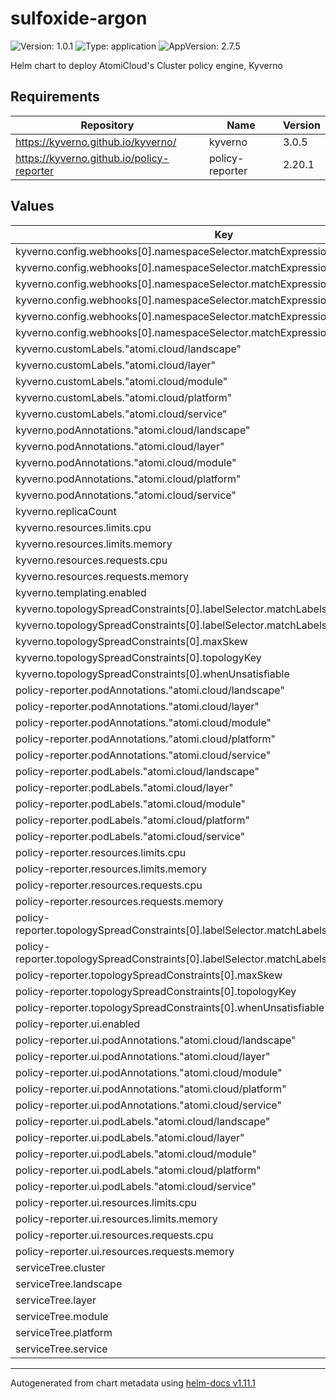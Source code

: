 # sulfoxide-argon

![Version: 1.0.1](https://img.shields.io/badge/Version-1.0.1-informational?style=flat-square) ![Type: application](https://img.shields.io/badge/Type-application-informational?style=flat-square) ![AppVersion: 2.7.5](https://img.shields.io/badge/AppVersion-2.7.5-informational?style=flat-square)

Helm chart to deploy AtomiCloud's Cluster policy engine, Kyverno

## Requirements

| Repository | Name | Version |
|------------|------|---------|
| https://kyverno.github.io/kyverno/ | kyverno | 3.0.5 |
| https://kyverno.github.io/policy-reporter | policy-reporter | 2.20.1 |

## Values

| Key | Type | Default | Description |
|-----|------|---------|-------------|
| kyverno.config.webhooks[0].namespaceSelector.matchExpressions[0].key | string | `"kubernetes.io/metadata.name"` |  |
| kyverno.config.webhooks[0].namespaceSelector.matchExpressions[0].operator | string | `"NotIn"` |  |
| kyverno.config.webhooks[0].namespaceSelector.matchExpressions[0].values[0] | string | `"kube-system"` |  |
| kyverno.config.webhooks[0].namespaceSelector.matchExpressions[0].values[1] | string | `"kube-node-lease"` |  |
| kyverno.config.webhooks[0].namespaceSelector.matchExpressions[0].values[2] | string | `"kube-public"` |  |
| kyverno.config.webhooks[0].namespaceSelector.matchExpressions[0].values[3] | string | `"kyverno"` |  |
| kyverno.customLabels."atomi.cloud/landscape" | string | `"pichu"` |  |
| kyverno.customLabels."atomi.cloud/layer" | string | `"1"` |  |
| kyverno.customLabels."atomi.cloud/module" | string | `"operator"` |  |
| kyverno.customLabels."atomi.cloud/platform" | string | `"systems"` |  |
| kyverno.customLabels."atomi.cloud/service" | string | `"policy-engine"` |  |
| kyverno.podAnnotations."atomi.cloud/landscape" | string | `"pichu"` |  |
| kyverno.podAnnotations."atomi.cloud/layer" | string | `"1"` |  |
| kyverno.podAnnotations."atomi.cloud/module" | string | `"operator"` |  |
| kyverno.podAnnotations."atomi.cloud/platform" | string | `"systems"` |  |
| kyverno.podAnnotations."atomi.cloud/service" | string | `"policy-engine"` |  |
| kyverno.replicaCount | int | `3` |  |
| kyverno.resources.limits.cpu | int | `1` |  |
| kyverno.resources.limits.memory | string | `"1Gi"` |  |
| kyverno.resources.requests.cpu | string | `"100m"` |  |
| kyverno.resources.requests.memory | string | `"128Mi"` |  |
| kyverno.templating.enabled | bool | `false` |  |
| kyverno.topologySpreadConstraints[0].labelSelector.matchLabels."atomi.cloud/module" | string | `"operator"` |  |
| kyverno.topologySpreadConstraints[0].labelSelector.matchLabels."atomi.cloud/service" | string | `"policy-engine"` |  |
| kyverno.topologySpreadConstraints[0].maxSkew | int | `1` |  |
| kyverno.topologySpreadConstraints[0].topologyKey | string | `"topology.kubernetes.io/zone"` |  |
| kyverno.topologySpreadConstraints[0].whenUnsatisfiable | string | `"ScheduleAnyway"` |  |
| policy-reporter.podAnnotations."atomi.cloud/landscape" | string | `"pichu"` |  |
| policy-reporter.podAnnotations."atomi.cloud/layer" | string | `"1"` |  |
| policy-reporter.podAnnotations."atomi.cloud/module" | string | `"reporter"` |  |
| policy-reporter.podAnnotations."atomi.cloud/platform" | string | `"systems"` |  |
| policy-reporter.podAnnotations."atomi.cloud/service" | string | `"policy-engine"` |  |
| policy-reporter.podLabels."atomi.cloud/landscape" | string | `"pichu"` |  |
| policy-reporter.podLabels."atomi.cloud/layer" | string | `"1"` |  |
| policy-reporter.podLabels."atomi.cloud/module" | string | `"reporter"` |  |
| policy-reporter.podLabels."atomi.cloud/platform" | string | `"systems"` |  |
| policy-reporter.podLabels."atomi.cloud/service" | string | `"policy-engine"` |  |
| policy-reporter.resources.limits.cpu | int | `1` |  |
| policy-reporter.resources.limits.memory | string | `"1Gi"` |  |
| policy-reporter.resources.requests.cpu | string | `"100m"` |  |
| policy-reporter.resources.requests.memory | string | `"128Mi"` |  |
| policy-reporter.topologySpreadConstraints[0].labelSelector.matchLabels."atomi.cloud/module" | string | `"reporter"` |  |
| policy-reporter.topologySpreadConstraints[0].labelSelector.matchLabels."atomi.cloud/service" | string | `"policy-engine"` |  |
| policy-reporter.topologySpreadConstraints[0].maxSkew | int | `1` |  |
| policy-reporter.topologySpreadConstraints[0].topologyKey | string | `"topology.kubernetes.io/zone"` |  |
| policy-reporter.topologySpreadConstraints[0].whenUnsatisfiable | string | `"ScheduleAnyway"` |  |
| policy-reporter.ui.enabled | bool | `true` |  |
| policy-reporter.ui.podAnnotations."atomi.cloud/landscape" | string | `"pichu"` |  |
| policy-reporter.ui.podAnnotations."atomi.cloud/layer" | string | `"1"` |  |
| policy-reporter.ui.podAnnotations."atomi.cloud/module" | string | `"ui"` |  |
| policy-reporter.ui.podAnnotations."atomi.cloud/platform" | string | `"systems"` |  |
| policy-reporter.ui.podAnnotations."atomi.cloud/service" | string | `"policy-engine"` |  |
| policy-reporter.ui.podLabels."atomi.cloud/landscape" | string | `"pichu"` |  |
| policy-reporter.ui.podLabels."atomi.cloud/layer" | string | `"1"` |  |
| policy-reporter.ui.podLabels."atomi.cloud/module" | string | `"ui"` |  |
| policy-reporter.ui.podLabels."atomi.cloud/platform" | string | `"systems"` |  |
| policy-reporter.ui.podLabels."atomi.cloud/service" | string | `"policy-engine"` |  |
| policy-reporter.ui.resources.limits.cpu | int | `1` |  |
| policy-reporter.ui.resources.limits.memory | string | `"1Gi"` |  |
| policy-reporter.ui.resources.requests.cpu | string | `"100m"` |  |
| policy-reporter.ui.resources.requests.memory | string | `"128Mi"` |  |
| serviceTree.cluster | string | `"opal"` |  |
| serviceTree.landscape | string | `"pichu"` |  |
| serviceTree.layer | string | `"1"` |  |
| serviceTree.module | string | `"operator"` |  |
| serviceTree.platform | string | `"systems"` |  |
| serviceTree.service | string | `"policy-engine"` |  |

----------------------------------------------
Autogenerated from chart metadata using [helm-docs v1.11.1](https://github.com/norwoodj/helm-docs/releases/v1.11.1)
